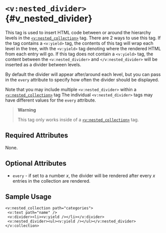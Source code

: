 # `<v:nested_divider>`{#v_nested_divider}

This tag is used to insert HTML code between or around the hierarchy
levels in the [`<v:nested_collection>`](#v_nested_collection) tag. There
are 2 ways to use this tag. If the tag contains a `<v:yield>` tag, the
contents of this tag will wrap each level in the tree, with the
`<v:yield>` tag denoting where the rendered HTML from each entry will
go. If this tag does not contain a `<v:yield>` tag, the content between
the `<v:nested_divider>` and `</v:nested_divider>` will be inserted as a
divider between levels.

By default the divider will appear after/around each level, but you can
pass in the `every` attribute to specify how often the divider should be
displayed.

Note that you may include multiple `<v:nested_divider>` within a
[`<v:nested_collection>`](#v_nested_collection) tag The individual
`<v:nested_divider>` tags may have different values for the `every`
attribute.

> **Warning**
>
> This tag only works inside of a
> [`<v:nested_collection>`](#v_nested_collection) tag.

## Required Attributes

None.

## Optional Attributes

-   `every` - if set to a number *x*, the divider will be rendered after
    every *x* entries in the collection are rendered.

## Sample Usage

    <v:nested_collection path="categories">
     <v:text path="name" />
     <v:divider><li><v:yield /></li></v:divider>
     <v:nested_divider><ul><v:yield /></ul></v:nested_divider>
    </v:collection>
